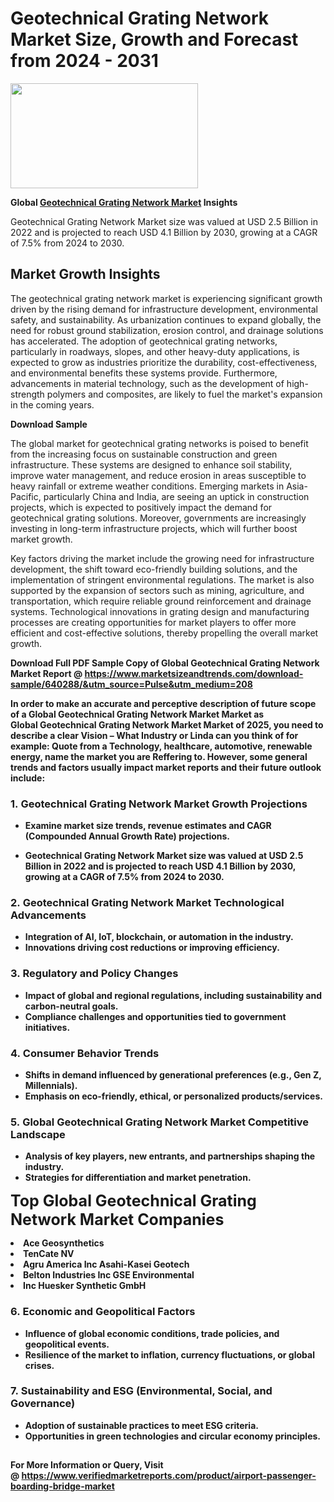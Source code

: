 <H1>Geotechnical Grating Network Market Size, Growth and Forecast from 2024 - 2031</H1><img class="aligncenter size-medium wp-image-584254" src="https://thirdeyenews.in/wp-content/uploads/2024/09/Global-Market-Research-300x168.jpeg" alt="" width="300" height="168" /><p><strong>Global&nbsp;<a href="https://www.marketsizeandtrends.com/download-sample/640288/&amp;utm_source=Pulse&amp;utm_medium=208">Geotechnical Grating Network Market</a> Insights</strong></p><p>Geotechnical Grating Network Market size was valued at USD 2.5 Billion in 2022 and is projected to reach USD 4.1 Billion by 2030, growing at a CAGR of 7.5% from 2024 to 2030.</p><p><h2>Market Growth Insights</h2> <p>The geotechnical grating network market is experiencing significant growth driven by the rising demand for infrastructure development, environmental safety, and sustainability. As urbanization continues to expand globally, the need for robust ground stabilization, erosion control, and drainage solutions has accelerated. The adoption of geotechnical grating networks, particularly in roadways, slopes, and other heavy-duty applications, is expected to grow as industries prioritize the durability, cost-effectiveness, and environmental benefits these systems provide. Furthermore, advancements in material technology, such as the development of high-strength polymers and composites, are likely to fuel the market's expansion in the coming years.</p> <p><strong>Download Sample</strong></p> <p>The global market for geotechnical grating networks is poised to benefit from the increasing focus on sustainable construction and green infrastructure. These systems are designed to enhance soil stability, improve water management, and reduce erosion in areas susceptible to heavy rainfall or extreme weather conditions. Emerging markets in Asia-Pacific, particularly China and India, are seeing an uptick in construction projects, which is expected to positively impact the demand for geotechnical grating solutions. Moreover, governments are increasingly investing in long-term infrastructure projects, which will further boost market growth.</p> <p>Key factors driving the market include the growing need for infrastructure development, the shift toward eco-friendly building solutions, and the implementation of stringent environmental regulations. The market is also supported by the expansion of sectors such as mining, agriculture, and transportation, which require reliable ground reinforcement and drainage systems. Technological innovations in grating design and manufacturing processes are creating opportunities for market players to offer more efficient and cost-effective solutions, thereby propelling the overall market growth.</p> <p><strong></p><p><span class=""><strong>Download Full PDF Sample Copy of Global Geotechnical Grating Network Market Report</strong> @ <a href="https://www.marketsizeandtrends.com/download-sample/640288/&amp;utm_source=Pulse&amp;utm_medium=208" target="_blank">https://www.marketsizeandtrends.com/download-sample/640288/&amp;utm_source=Pulse&amp;utm_medium=208</a></span></p><p>In order to make an accurate and perceptive description of future scope of a Global&nbsp;Geotechnical Grating Network Market Market as Global&nbsp;Geotechnical Grating Network Market Market of 2025, you need to describe a clear Vision &ndash; What Industry or Linda can you think of for example: Quote from a Technology, healthcare, automotive, renewable energy, name the market you are Reffering to. However, some general trends and factors usually impact market reports and their future outlook include:</p><h3>1.&nbsp;<strong>Geotechnical Grating Network Market Growth Projections</strong></h3><ul><li>Examine market size trends, revenue estimates and CAGR (Compounded Annual Growth Rate) projections.</li><li><p>Geotechnical Grating Network Market size was valued at USD 2.5 Billion in 2022 and is projected to reach USD 4.1 Billion by 2030, growing at a CAGR of 7.5% from 2024 to 2030.</p></li></ul><h3>2.&nbsp;<strong>Geotechnical Grating Network Market Technological Advancements</strong></h3><ul><li>Integration of AI, IoT, blockchain, or automation in the industry.</li><li>Innovations driving cost reductions or improving efficiency.</li></ul><h3>3.&nbsp;<strong>Regulatory and Policy Changes</strong></h3><ul><li>Impact of global and regional regulations, including sustainability and carbon-neutral goals.</li><li>Compliance challenges and opportunities tied to government initiatives.</li></ul><h3>4.&nbsp;<strong>Consumer Behavior Trends</strong></h3><ul><li>Shifts in demand influenced by generational preferences (e.g., Gen Z, Millennials).</li><li>Emphasis on eco-friendly, ethical, or personalized products/services.</li></ul><h3>5.&nbsp;<strong>Global Geotechnical Grating Network Market Competitive Landscape</strong></h3><ul><li>Analysis of key players, new entrants, and partnerships shaping the industry.</li><li>Strategies for differentiation and market penetration.</li></ul><p data-pm-slice="1 1 []"><span style="color: inherit; font-family: inherit; font-size: 25px;">Top Global Geotechnical Grating Network Market Companies</span></p><div class="" data-test-id=""><p><li>Ace Geosynthetics</li><li> TenCate NV</li><li> Agru America Inc Asahi-Kasei Geotech</li><li> Belton Industries Inc GSE Environmental</li><li> Inc Huesker Synthetic GmbH</li></p></div><h3>6.&nbsp;<strong>Economic and Geopolitical Factors</strong></h3><ul><li>Influence of global economic conditions, trade policies, and geopolitical events.</li><li>Resilience of the market to inflation, currency fluctuations, or global crises.</li></ul><h3>7.&nbsp;<strong>Sustainability and ESG (Environmental, Social, and Governance)</strong></h3><ul><li>Adoption of sustainable practices to meet ESG criteria.</li><li>Opportunities in green technologies and circular economy principles.</li></ul><h2><strong style="font-size: 14px;">For More Information or Query, Visit @&nbsp;</strong><a style="background-color: #ffffff; font-size: 14px;" href="https://www.marketsizeandtrends.com/report/geotechnical-grating-network-market/" target="_blank">https://www.verifiedmarketreports.com/product/airport-passenger-boarding-bridge-market</a></h2>
